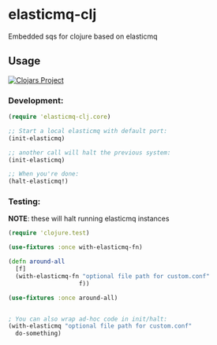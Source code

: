 # elasticmq-clj

Embedded sqs for clojure based on elasticmq

## Usage

[![Clojars Project](https://img.shields.io/clojars/v/org.clojars.bigsy/elasticmq-clj.svg)](https://clojars.org/org.clojars.bigsy/elasticmq-clj)
### Development:

```clojure
(require 'elasticmq-clj.core)

;; Start a local elasticmq with default port:
(init-elasticmq)

;; another call will halt the previous system:
(init-elasticmq)

;; When you're done:
(halt-elasticmq!)
```

### Testing:

**NOTE**: these will halt running elasticmq instances

```clojure
(require 'clojure.test)

(use-fixtures :once with-elasticmq-fn)

(defn around-all
  [f]
  (with-elasticmq-fn "optional file path for custom.conf"
                    f))

(use-fixtures :once around-all)


; You can also wrap ad-hoc code in init/halt:
(with-elasticmq "optional file path for custom.conf"
  do-something) 
  ```
